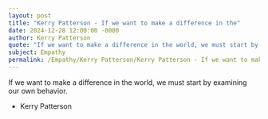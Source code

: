 ```yaml
---
layout: post
title: "Kerry Patterson - If we want to make a difference in the"
date: 2024-12-28 12:00:00 -0000
author: Kerry Patterson
quote: "If we want to make a difference in the world, we must start by examining our own behavior."
subject: Empathy
permalink: /Empathy/Kerry Patterson/Kerry Patterson - If we want to make a difference in the
---
```


If we want to make a difference in the world, we must start by examining our own behavior.

- Kerry Patterson
